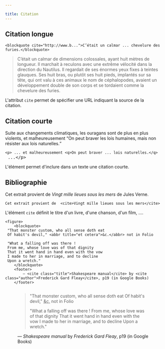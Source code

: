 ```yaml
---

title: Citation
---
```


## Citation longue

<pre><code class="html">&lt;blockquote cite="http://www.b..."&gt;C’était un calmar ... chevelure des furies.&lt;/blockquote&gt;</code></pre>

<blockquote cite="https://fr.wikisource.org/wiki/Vingt_mille_lieues_sous_les_mers/Partie_2/Chapitre_18">
C’était un calmar de dimensions colossales, ayant huit mètres de longueur. Il marchait à reculons avec une extrême vélocité dans la direction du Nautilus. Il regardait de ses énormes yeux fixes à teintes glauques. Ses huit bras, ou plutôt ses huit pieds, implantés sur sa tête, qui ont valu à ces animaux le nom de céphalopodes, avaient un développement double de son corps et se tordaient comme la chevelure des furies.
</blockquote>

L'attribut <code>cite</code> permet de spécifier une URL indiquant la source de la citation.

## Citation courte

Suite aux changements climatiques, les ouragans sont de plus en plus violents, et malheureusement <q>On peut braver les lois humaines, mais non résister aux lois naturelles.</q>

<pre><code class="html">&lt;p&gt; ... et malheureusement &lt;q&gt;On peut braver ... lois naturelles.&lt;/q&gt;</code> ...&lt;/p&gt;</pre>

<p> L'élément permet d'inclure dans un texte une citation courte.</p>


## Bibliographie

<p>Cet extrait provient de <cite>Vingt mille lieues sous les mers</cite> de Jules Verne.</p>

<pre><code class="html">Cet extrait provient de  &lt;cite&gt;Vingt mille lieues sous les mers&lt;/cite&gt;</code></pre>

<p>L'élément <code>cite</code> définit le titre d'un livre, d'une chanson, d'un film, ....</p>

<pre><code class="html">&lt;figure&gt;
    &lt;blockquote&gt;
 "That monster custom, who all sense doth eat
 Of habit's devil," &lt;abbr title="et cetera"&gt;&c.&lt;/abbr&gt; not in Folio
 
 "What a falling off was there !
 From me, whose love was of that dignity
 That it went hand in hand even with the vow
 I made to her in marriage, and to decline
 Upon a wretch."
    &lt;/blockquote&gt;
    &lt;footer&gt;
        — &lt;cite class="title"&gt;Shakespeare manual&lt;/cite&gt; by &lt;cite class="author"&gt;Frederick Gard Fleay&lt;/cite&gt;, p19 (in Google Books)
    &lt;/footer&gt;
</figure>
</code></pre>

<figure>
    <blockquote>
 "That monster custom, who all sense doth eat
 Of habit's devil," <abbr title="et cetera">&c.</abbr> not in Folio
 
 "What a falling off was there !
 From me, whose love was of that dignity
 That it went hand in hand even with the vow
 I made to her in marriage, and to decline
 Upon a wretch."
    </blockquote>
    <footer>
        — <cite class="title">Shakespeare manual</cite> by <cite class="author">Frederick Gard Fleay</cite>, p19 (in Google Books)
    </footer>
</figure>

</body>
</html>
